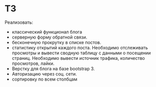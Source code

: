 <h1>ТЗ</h1>
Реализовать:
<ul>
  <li>классический функционал блога</li>
  <li>серверную форму обратной связи.</li>
  <li>бесконечную прокрутку в списке постов.</li>
  <li>статистику открытий каждого поста.
  Необходимо отслеживать просмотры и вывести сводную таблицу с данными о посещении страниц. 
  Необходимо вывести источник трафика, количество просмотров, лайки. </li>
  <li>Верстку для блога на базе bootstrap 3.</li>
  <li>Авторизацию через соц. сети.</li>
  <li>сортировку по всем столбцам</li>
</ul>
